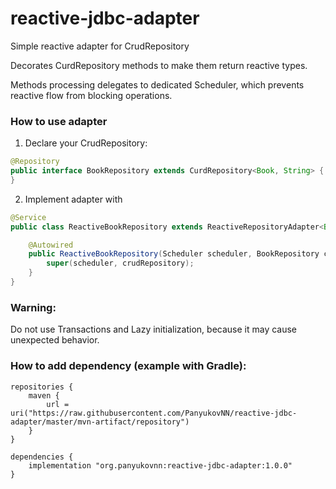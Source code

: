 # reactive-jdbc-adapter

Simple reactive adapter for CrudRepository

Decorates CurdRepository methods to make them return reactive types. 

Methods processing delegates to dedicated Scheduler, which prevents reactive flow from blocking operations.

### How to use adapter

1. Declare your CrudRepository:
```java
@Repository
public interface BookRepository extends CurdRepository<Book, String> {
}
```

2. Implement adapter with
```java
@Service
public class ReactiveBookRepository extends ReactiveRepositoryAdapter<Book, String> {

    @Autowired
    public ReactiveBookRepository(Scheduler scheduler, BookRepository crudRepository) {
        super(scheduler, crudRepository);
    }
}
```

### Warning:
Do not use Transactions and Lazy initialization, because it may cause unexpected behavior.

### How to add dependency (example with Gradle):
```
repositories {
    maven {
        url = uri("https://raw.githubusercontent.com/PanyukovNN/reactive-jdbc-adapter/master/mvn-artifact/repository")
    }
}

dependencies {
    implementation "org.panyukovnn:reactive-jdbc-adapter:1.0.0"
}
```